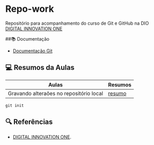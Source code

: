 # Repo-work

Repositório para acompanhamento do curso de Git e GitHub na DIO [DIGITAL INNOVATION ONE](https://web.dio.me/home)

##📚 Documentação

- [Documentação Git](https://docs.github.com/pt/authentication/connecting-to-github-with-ssh/generating-a-new-ssh-key-and-adding-it-to-the-ssh-agent)


## 💻 Resumos da Aulas
| Aulas | Resumos |
|-------|---------|
|Gravando alteraões no repositório local |[resumo]()|

```
git init
```

## 🔍 Referências
- [DIGITAL INNOVATION ONE]().
